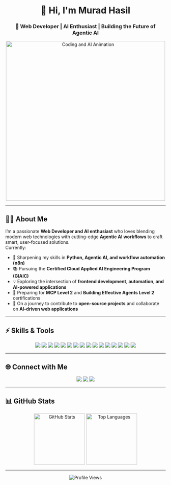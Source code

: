 <!-- Profile README for Murad Hasil (2025 Style) -->

<!-- Header Section -->
<h1 align="center">👋 Hi, I'm Murad Hasil</h1>
<h3 align="center">🚀 Web Developer | AI Enthusiast | Building the Future of Agentic AI</h3>

<!-- Animated Image Placeholder -->
<p align="center">
  <img src="https://camo.githubusercontent.com/2366b34bb903c09617990fb5fff4622f3e941349e846ddb7e73df872a9d21233/68747470733a2f2f63646e2e6472696262626c652e636f6d2f75736572732f3733303730332f73637265656e73686f74732f363538313234332f6176656e746f2e676966" alt="Coding and AI Animation" width="500"/>
</p>

---

## 🧑‍💻 About Me  
I’m a passionate **Web Developer and AI enthusiast** who loves blending modern web technologies with cutting-edge **Agentic AI workflows** to craft smart, user-focused solutions.  
Currently:  
- 🌱 Sharpening my skills in **Python, Agentic AI, and workflow automation (n8n)**  
- 📚 Pursuing the **Certified Cloud Applied AI Engineering Program (GIAIC)**  
- 💡 Exploring the intersection of **frontend development, automation, and AI-powered applications**  
- 🎯 Preparing for **MCP Level 2** and **Building Effective Agents Level 2** certifications  
- 🚀 On a journey to contribute to **open-source projects** and collaborate on **AI-driven web applications**  

---

## ⚡ Skills & Tools  

<p align="center">
  
<!-- Web Development -->
<img src="https://img.shields.io/badge/HTML5-E34F26?style=for-the-badge&logo=html5&logoColor=white"/>
<img src="https://img.shields.io/badge/CSS3-1572B6?style=for-the-badge&logo=css3&logoColor=white"/>
<img src="https://img.shields.io/badge/JavaScript-F7DF1E?style=for-the-badge&logo=javascript&logoColor=black"/>
<img src="https://img.shields.io/badge/TypeScript-3178C6?style=for-the-badge&logo=typescript&logoColor=white"/>
<img src="https://img.shields.io/badge/Node.js-339933?style=for-the-badge&logo=nodedotjs&logoColor=white"/>
<img src="https://img.shields.io/badge/Next.js-000000?style=for-the-badge&logo=nextdotjs&logoColor=white"/>
<img src="https://img.shields.io/badge/TailwindCSS-38B2AC?style=for-the-badge&logo=tailwind-css&logoColor=white"/>
<img src="https://img.shields.io/badge/shadcn/ui-000000?style=for-the-badge&logo=radix-ui&logoColor=white"/>

<!-- Tools -->
<img src="https://img.shields.io/badge/Git-F05032?style=for-the-badge&logo=git&logoColor=white"/>
<img src="https://img.shields.io/badge/GitHub-181717?style=for-the-badge&logo=github&logoColor=white"/>
<img src="https://img.shields.io/badge/npm-CB3837?style=for-the-badge&logo=npm&logoColor=white"/>
<img src="https://img.shields.io/badge/API%20Integration-005571?style=for-the-badge&logo=swagger&logoColor=white"/>
<img src="https://img.shields.io/badge/CMS-FF6F00?style=for-the-badge&logo=ghost&logoColor=white"/>

<!-- AI & Automation -->
<img src="https://img.shields.io/badge/Python-3776AB?style=for-the-badge&logo=python&logoColor=white"/>
<img src="https://img.shields.io/badge/Agentic%20AI-8A2BE2?style=for-the-badge&logo=openai&logoColor=white"/>
<img src="https://img.shields.io/badge/n8n%20Automation-F05032?style=for-the-badge&logo=n8n&logoColor=white"/>

</p>

---

## 🌐 Connect with Me  

<p align="center">
  <a href="https://www.linkedin.com/in/your-linkedin" target="_blank">
    <img src="https://img.shields.io/badge/LinkedIn-0077B5?style=for-the-badge&logo=linkedin&logoColor=white"/>
  </a>
  <a href="mailto:your-email@example.com">
    <img src="https://img.shields.io/badge/Email-D14836?style=for-the-badge&logo=gmail&logoColor=white"/>
  </a>
  <a href="https://your-portfolio-link.com" target="_blank">
    <img src="https://img.shields.io/badge/Portfolio-24292F?style=for-the-badge&logo=githubpages&logoColor=white"/>
  </a>
</p>

---

## 📊 GitHub Stats  

<p align="center">
  <img src="https://github-readme-stats.vercel.app/api?username=your-github-username&show_icons=true&theme=radical" alt="GitHub Stats" height="160"/>
  <img src="https://github-readme-stats.vercel.app/api/top-langs/?username=your-github-username&layout=compact&theme=radical" alt="Top Languages" height="160"/>
</p>

---

<p align="center">
  <img src="https://komarev.com/ghpvc/?username=your-github-username&style=for-the-badge&color=blue" alt="Profile Views"/>
</p>
